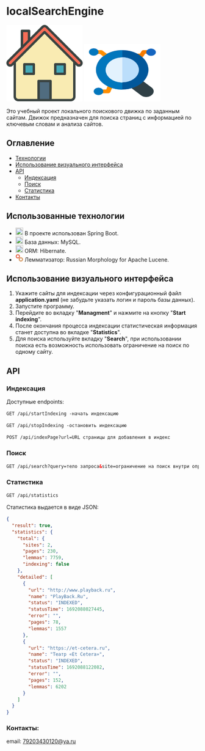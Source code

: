 # localSearchEngine
<img src="src/main/resources/static/assets/img/icons/house-svgrepo-com.svg" width="200" height="200">
<img src="src/main/resources/static/assets/img/icons/research-svgrepo-com.svg"width="200" height="150">

Это учебный проект локального поискового движка по заданным сайтам. Движок предназначен для поиска страниц с информацией по ключевым словам и анализа сайтов.

## Оглавление
- [Технологии](#использованные-технологии)
- [Использование визуального интерфейса](#использование-визуального-интерфейса)
- [API](#api)
    - [Индексация](#индексация)
    - [Поиск](#поиск)
    - [Статистика](#статистика)
- [Контакты](#контакты)

## Использованные технологии

- <img src="https://simpleicons.org/icons/springboot.svg" width="20" height="20"> В проекте использован Spring Boot.
- <img src="https://simpleicons.org/icons/mysql.svg" width="20" height="20"> База данных: MySQL.
- <img src="https://simpleicons.org/icons/hibernate.svg" width="20" height="20"> ORM: Hibernate.
- <img src="src/main/resources/static/assets/img/icons/gears.svg" width="20" height="20"> Лемматизатор: Russian Morphology for Apache Lucene.

## Использование визуального интерфейса

1. Укажите сайты для индексации через конфигурационный файл **application.yaml** (не забудьте указать логин и пароль базы данных).
2. Запустите программу.
3. Перейдите во вкладку "**Managment**" и нажмите на кнопку "**Start indexing**".
4. После окончания процесса индексации статистическая информация станет доступна во вкладке "**Statistics**".
5. Для поиска используйте вкладку "**Search**", при использовании поиска есть возможность использовать ограничение на поиск по одному сайту.

## API

### Индексация
Доступные endpoints:

```html
GET /api/startIndexing -начать индексацию
```
```html
GET /api/stopIndexing -остановить индексацию
```
```html
POST /api/indexPage?url=URL страницы для добавления в индекс
```

### Поиск

```html
GET /api/search?query=тело запроса&site=ограничение на поиск внутри определенного сайта&offset=0&limit=10
```


### Статистика

```html
GET /api/statistics
```
Статистика выдается в виде JSON:
```JSON
{
  "result": true,
  "statistics": {
    "total": {
      "sites": 2,
      "pages": 230,
      "lemmas": 7759,
      "indexing": false
    },
    "detailed": [
      {
        "url": "http://www.playback.ru",
        "name": "PlayBack.Ru",
        "status": "INDEXED",
        "statusTime": 1692088027445,
        "error": "",
        "pages": 78,
        "lemmas": 1557
      },
      {
        "url": "https://et-cetera.ru",
        "name": "Театр «Et Cetera»",
        "status": "INDEXED",
        "statusTime": 1692088122082,
        "error": "",
        "pages": 152,
        "lemmas": 6202
      }
    ]
  }
}
```

### Контакты:
email: 79203430120@ya.ru
